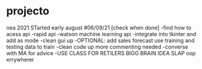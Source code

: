 # projecto
nea 2021
STarted early august
#06/09/21 [check when done]
-find how to acess api
-rapid api
-watson machine learning api
-integrate into tkinter and add as mode
-clean gui up
-OPTIONAL: add sales forecast use training and testing data to train
-clean code up more commenting needed
-converse with MA for advice
-USE CLASS FOR RETILERS BIGG BRAIN IDEA
SLAP oop errywherer
